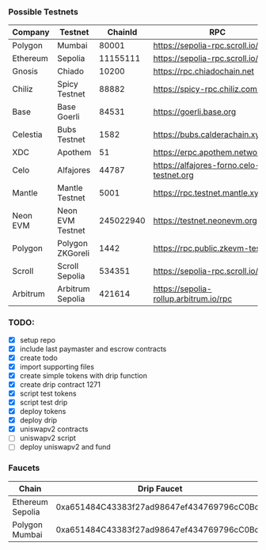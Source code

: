 ### Possible Testnets

| Company   | Testnet            | ChainId   | RPC                                 | Explorer                                      | Currency | Faucet |
|-----------|--------------------|-----------|-------------------------------------|------------------------------------------------|----------|--------|
| Polygon   | Mumbai             | 80001     | https://sepolia-rpc.scroll.io/      | https://rpc.ankr.com/polygon_mumbai            | MATIC    |        |
| Ethereum  | Sepolia            | 11155111  | https://sepolia-rpc.scroll.io/      | https://rpc.ankr.com/eth_sepolia               | ETH      |        |
| Gnosis    | Chiado             | 10200     | https://rpc.chiadochain.net         | https://blockscout.com/gnosis/chiado           | XDAI     |        |
| Chiliz    | Spicy Testnet      | 88882     | https://spicy-rpc.chiliz.com/       | http://spicy-explorer.chiliz.com/              | CHZ      |        |
| Base      | Base Goerli        | 84531     | https://goerli.base.org             |                                                | ETH      |        |
| Celestia  | Bubs Testnet       | 1582      | https://bubs.calderachain.xyz/http  |                                                | GETH     |        |
| XDC       | Apothem            | 51        | https://erpc.apothem.network        |                                                | TXDC     |        |
| Celo      | Alfajores          | 44787     | https://alfajores-forno.celo-testnet.org | https://explorer.celo.org/alfajores       | A-CELO   |        |
| Mantle    | Mantle Testnet     | 5001      | https://rpc.testnet.mantle.xyz      | https://explorer.testnet.mantle.xyz/           | MNT      |        |
| Neon EVM  | Neon EVM Testnet   | 245022940 | https://testnet.neonevm.org         | https://devnet.explorer.neon-labs.org          | NEON     |        |
| Polygon   | Polygon ZKGoreli   | 1442      | https://rpc.public.zkevm-test.net   | https://testnet-zkevm.polygonscan.com          | MATIC    |        |
| Scroll    | Scroll Sepolia     | 534351    | https://sepolia-rpc.scroll.io/      | https://sepolia-blockscout.scroll.io/          | ETH      |        |
| Arbitrum  | Arbitrum Sepolia  | 421614     | https://sepolia-rollup.arbitrum.io/rpc | https://sepolia.arbiscan.io                 | ETH      |        |

### TODO:

- [x] setup repo
- [x] include last paymaster and escrow contracts
- [x] create todo
- [x] import supporting files
- [x] create simple tokens with drip function
- [x] create drip contract 1271 
- [x] script test tokens
- [x] script test drip
- [x] deploy tokens
- [x] deploy drip
- [x] uniswapv2 contracts
- [ ] uniswapv2 script
- [ ] deploy uniswapv2 and fund

### Faucets

| Chain           | Drip Faucet                             | USDT                                   | Token                                 |
|-----------------|-----------------------------------------|----------------------------------------|---------------------------------------|
| Ethereum Sepolia| 0xa651484C43383f27ad98647ef434769796cC0Bc6 | 0x1448a1620170b28c561c41A7FAe5BEea71EFc7B9 | 0x50aB7C2597422ecc7083536dE93c5459E315CaC2 |
| Polygon Mumbai  | 0xa651484C43383f27ad98647ef434769796cC0Bc6 | 0xEF4Ca181511EF094cb6e14439cf33868aed1875B | 0xaCB3bc70A807fa1F5f36c80C7C2c0402d9341D5B |
